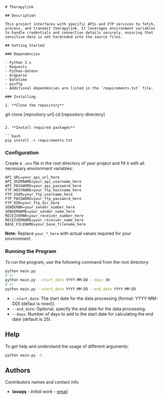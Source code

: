 ```
# Therapylink

## Description

This project interfaces with specific APIs and FTP services to fetch, process, and transmit therapylink. It leverages environment variables to handle credentials and connection details securely, ensuring that sensitive data is not hardcoded into the source files.

## Getting Started

### Dependencies

- Python 3.x
- Requests
- Python-dotenv
- Argparse
- Datetime
- pysftp
- Additional dependencies are listed in the `requirements.txt` file.

### Installing

1. **Clone the repository**

   ```
   git clone [repository-url]
   cd [repository-directory]
   ```

2. **Install required packages**

   ```bash
   pip install -r requirements.txt
   ```

### Configuration

Create a `.env` file in the root directory of your project and fill it with all necessary environment variables:

```plaintext
API_URL=your_api_url_here
API_USERNAME=your_api_username_here
API_PASSWORD=your_api_password_here
FTP_HOSTNAME=your_ftp_hostname_here
FTP_USER=your_ftp_username_here
FTP_PASSWORD=your_ftp_password_here
FTP_DIR=your_ftp_dir_here
SENDERNR=your_sender_number_here
SENDERNAME=your_sender_name_here
RECEIVERNR=your_receiver_number_here
RECEIVERNAME=your_receiver_name_here
BASE_FILENAME=your_base_filename_here
```

**Note:** Replace `your_*_here` with actual values required for your environment.

### Running the Program

To run the program, use the following command from the root directory:

```bash
python main.py
# or
python main.py --start_date YYYY-MM-DD --days 30
# or
python main.py --start_date YYYY-MM-DD --end_date YYYY-MM-DD 
```

- `--start_date`: The start date for the data processing (format: YYYY-MM-DD) (defaul is now()).
- `--end_date`: Optional, specify the end date for the data processing.
- `--days`: Number of days to add to the start date for calculating the end date (default is 25).

## Help

To get help and understand the usage of different arguments:

```bash
python main.py -h
```

## Authors

Contributors names and contact info

- **lavaqq** - *Initial work* - [email](mailto:mlava@tuta.io)
```
